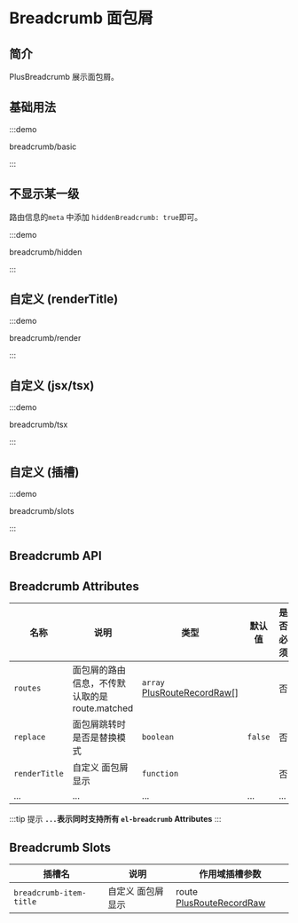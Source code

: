 # Breadcrumb 面包屑

## 简介

PlusBreadcrumb 展示面包屑。

## 基础用法

:::demo

breadcrumb/basic

:::

## 不显示某一级

路由信息的`meta` 中添加 `hiddenBreadcrumb: true`即可。

:::demo

breadcrumb/hidden

:::

## 自定义 (renderTitle)

:::demo

breadcrumb/render

:::

## 自定义 (jsx/tsx)

:::demo

breadcrumb/tsx

:::

## 自定义 (插槽)

:::demo

breadcrumb/slots

:::

## Breadcrumb API

## Breadcrumb Attributes

| 名称          | 说明                                           | 类型                                                                           | 默认值  | 是否必须 |
| ------------- | ---------------------------------------------- | ------------------------------------------------------------------------------ | ------- | -------- |
| `routes`      | 面包屑的路由信息，不传默认取的是 route.matched | `array` [PlusRouteRecordRaw[]](/components/type.html#plusrouterecordraw)       |         | 否       |
| `replace`     | 面包屑跳转时是否是替换模式                     | `boolean`                                                                      | `false` | 否       |
| `renderTitle` | 自定义 面包屑显示                              | `function` <docs-tip content='(route:PlusRouteRecordRaw) => VNode'></docs-tip> |         | 否       |
| ...           | ...                                            | ...                                                                            | ...     | ...      |

:::tip 提示
**`...`表示同时支持所有 `el-breadcrumb` Attributes**
:::

## Breadcrumb Slots

| 插槽名                  | 说明              | 作用域插槽参数                                                       |
| ----------------------- | ----------------- | -------------------------------------------------------------------- |
| `breadcrumb-item-title` | 自定义 面包屑显示 | route [PlusRouteRecordRaw](/components/type.html#plusrouterecordraw) |
